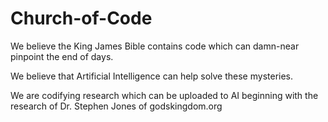 # Church-of-Code

We believe the King James Bible contains code which can damn-near pinpoint the end of days.

We believe that Artificial Intelligence can help solve these mysteries.

We are codifying research which can be uploaded to AI beginning with the research of Dr. Stephen Jones of godskingdom.org
